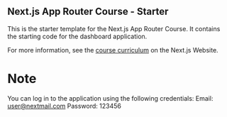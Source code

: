 ## Next.js App Router Course - Starter

This is the starter template for the Next.js App Router Course. It contains the starting code for the dashboard application.

For more information, see the [course curriculum](https://nextjs.org/learn) on the Next.js Website.


# Note
You can log in to the application using the following credentials:
Email: user@nextmail.com
Password: 123456